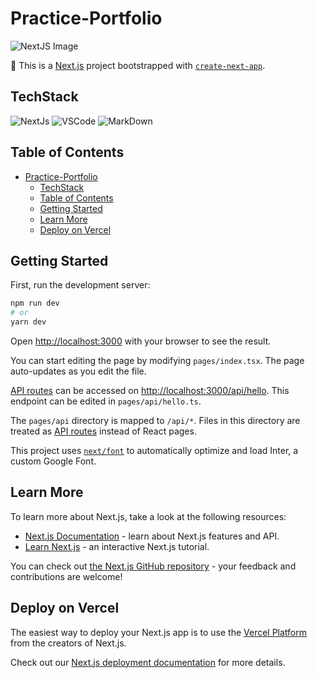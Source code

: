 # Practice-Portfolio

![NextJS Image](https://th.bing.com/th/id/R.b03ee6805e62ba683162c18710dc8611?rik=cQKrthcc2lzF4Q&pid=ImgRaw&r=0&sres=1&sresct=1)

📓 This is a [Next.js](https://nextjs.org/) project bootstrapped with [`create-next-app`](https://github.com/vercel/next.js/tree/canary/packages/create-next-app).

## TechStack

![NextJs](https://img.shields.io/badge/next.js-000000?style=for-the-badge&logo=nextdotjs&logoColor=white) ![VSCode](https://img.shields.io/badge/VSCode-0078D4?style=for-the-badge&logo=visual%20studio%20code&logoColor=white) ![MarkDown](https://img.shields.io/badge/Markdown-000000?style=for-the-badge&logo=markdown&logoColor=white)

## Table of Contents

- [Practice-Portfolio](#practice-portfolio)
  - [TechStack](#techstack)
  - [Table of Contents](#table-of-contents)
  - [Getting Started](#getting-started)
  - [Learn More](#learn-more)
  - [Deploy on Vercel](#deploy-on-vercel)

## Getting Started

First, run the development server:

```bash
npm run dev
# or
yarn dev
```

Open [http://localhost:3000](http://localhost:3000) with your browser to see the result.

You can start editing the page by modifying `pages/index.tsx`. The page auto-updates as you edit the file.

[API routes](https://nextjs.org/docs/api-routes/introduction) can be accessed on [http://localhost:3000/api/hello](http://localhost:3000/api/hello). This endpoint can be edited in `pages/api/hello.ts`.

The `pages/api` directory is mapped to `/api/*`. Files in this directory are treated as [API routes](https://nextjs.org/docs/api-routes/introduction) instead of React pages.

This project uses [`next/font`](https://nextjs.org/docs/basic-features/font-optimization) to automatically optimize and load Inter, a custom Google Font.

## Learn More

To learn more about Next.js, take a look at the following resources:

- [Next.js Documentation](https://nextjs.org/docs) - learn about Next.js features and API.
- [Learn Next.js](https://nextjs.org/learn) - an interactive Next.js tutorial.

You can check out [the Next.js GitHub repository](https://github.com/vercel/next.js/) - your feedback and contributions are welcome!

## Deploy on Vercel

The easiest way to deploy your Next.js app is to use the [Vercel Platform](https://vercel.com/new?utm_medium=default-template&filter=next.js&utm_source=create-next-app&utm_campaign=create-next-app-readme) from the creators of Next.js.

Check out our [Next.js deployment documentation](https://nextjs.org/docs/deployment) for more details.
